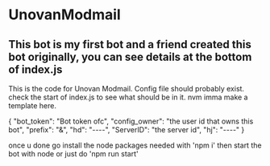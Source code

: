 # UnovanModmail
## This bot is my first bot and a friend created this bot originally, you can see details at the bottom of index.js
This is the code for Unovan Modmail.
Config file should probably exist. 
check the start of index.js to see what should be in it. 
nvm imma make a template here. 

{
    "bot_token": "Bot token ofc",
    "config_owner": "the user id that owns this bot",
    "prefix": "&",
    "hd": "----",
    "ServerID": "the server id",
    "hj": "----"
}

once u done go install the node packages needed with 'npm i'
then start the bot with node or just do 'npm run start'
